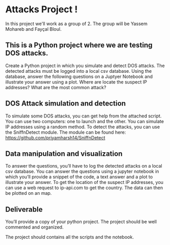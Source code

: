 # Attacks Project !

In this project we'll work as a group of 2. The group will be Yassem Mohareb and Fayçal Bloul.

## This is a Python project where we are testing DOS attacks.

Create a Python project in which you simulate and detect DOS attacks. The detected attacks must be
logged into a local csv database.
Using the database, answer the following questions on a Juptyer Notebook and illustrate your answer
using a plot.
Where are locate the suspect IP addresses?
What are the most common attack?
## DOS Attack simulation and detection

To simulate some DOS attacks, you can get help from the attached script. You can use two computers:
one to launch and the other. You can simulate IP addresses using a random method.
To detect the attacks, you can use the SniffnDetect module. The module can be found here:
https://github.com/priyamharsh14/SniffnDetect
## Data manipulation and visualization

To answer the questions, you’ll have to log the detected attacks on a local csv database. You can
answer the questions using a jupyter notebook in which you’ll provide a snippet of the code, a text
answer and a plot to illustrate your answer.
To get the location of the suspect IP addresses, you can use a web request to ip-api.com to get the
country. The data can then be plotted on an map.
## Deliverable

You’ll provide a copy of your python project. The project should be well commented and organized.

The project should contains all the scripts and the notebook.
